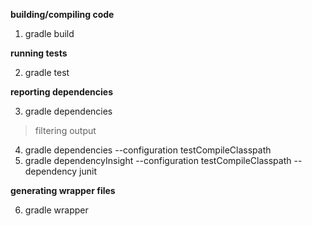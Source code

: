 **building/compiling code**
  
  1. gradle build
  
**running tests**
  
  2. gradle test

**reporting dependencies**
  
  3. gradle dependencies

>filtering output

  4. gradle dependencies --configuration testCompileClasspath
  5. gradle dependencyInsight --configuration testCompileClasspath --dependency junit

**generating wrapper files**

  6. gradle wrapper
